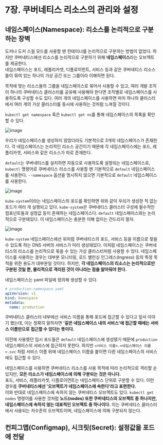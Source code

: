 # 7장. 쿠버네티스 리소스의 관리와 설정
## 네임스페이스(Namespace): 리소스를 논리적으로 구분하는 장벽
도커나 도커 스웜 모드를 사용할 땐 컨테이너를 논리적으로 구분하는 방법이 없었다. 하지만 쿠버네티스에선 리소스를 논리적으로 구분하기 위해 **네임스페이스**라는 오브젝트를 제공한다.  
네임스페이스는 포드, 레플리카셋, 디플로이먼트, 서비스 등과 같은 쿠버네티스 리소스들이 묶여 있는 하나의 가상 공간 또는 그룹이라 이해하면 된다.

목적에 맞는 리소스들의 그룹을 네임스페이스로 묶어서 사용할 수 있고, 여러 개발 조직이 하나의 쿠버네티스 클러스터를 공유해 사용해야 한다면 조직별로 네임스페이스를 사용하도록 구성할 수도 있다. 여러 개의 네임스페이스를 사용하면 마치 하나의 클러스터에서 여러 개의 가상 클러스터를 동시에 사용하는 것처럼 느껴질 것이다.

`kubectl get namespace` 혹은 `kubectl get ns`를 통해 네임스페이스의 목록을 확인할 수 있다.

![image](https://github.com/alanhakhyeonsong/LetsReadBooks/assets/60968342/a36ba41f-8ad7-49bd-8096-e4d4703e4f78)

우리가 네임스페이스를 생성하지 않았더라도 기본적으로 3개의 네임스페이스가 존재한다. 각 네임스페이스는 논리적인 리소스 공간이기 때문에 각 네임스페이스에는 포드, 레플리카셋, 서비스와 같은 리소스가 따로 존재한다.

`default`는 쿠버네티스를 설치하면 자동으로 사용하도록 설정되는 네임스페이스로, `kubectl` 명령어로 쿠버네티스 리소스를 사용할 땐 기본적으로 `default` 네임스페이스를 사용한다. `--namespace` 옵션을 명시하지 않으면 기본적으로 `default` 네임스페이스를 사용한다.

![image](https://github.com/alanhakhyeonsong/LetsReadBooks/assets/60968342/1a228e90-aa84-4b1e-a95e-38ca63907dce)

`kube-system`이라는 네임스페이스의 포드를 확인하면 위와 같이 우리가 생성한 적 없는 포드가 여러 개 실행되고 있다. `kube-system`은 쿠버네티스 클러스터 구성에 필수적인 컴포넌트들과 설정값 등이 존재하는 네임스페이스다. `default` 네임스페이스와는 논리적으로 구분돼있다. 이 네임스페이스는 충분한 이해 없이는 건드리지 말자.

![image](https://github.com/alanhakhyeonsong/LetsReadBooks/assets/60968342/dabe1bb3-5b3e-43eb-8484-3cdb031347ee)

`kube-system` 네임스페이스에선 위처럼 쿠버네티스의 포드, 서비스 등을 이름으로 찾을 수 있도록 하는 DNS 서버의 서비스가 미리 생성돼있다. 이처럼 네임스페이스는 쿠버네티스의 리소스를 논리적으로 묶을 수 있는 가상 클러스터처럼 사용할 수 있다. 네임스페이스를 사용하는 경우는 대부분 모니터링, 로드 밸런싱 인그레스(Ingress) 등의 특정 목적을 위한 용도가 대부분일 것이다. 하지만, **각 네임스페이스의 리소스는 논리적으로만 구분된 것일 뿐, 물리적으로 격리된 것이 아니라는 점을 알아둬야 한다.**

네임스페이스는 yaml 파일에 정의해 생성할 수 있다.

```yaml
# production-namespace.yaml
apiVersion: v1
kind: Namespace
metadata:
  name: production
```

쿠버네티스 클러스터 내부에선 서비스 이름을 통해 포드에 접근할 수 있다고 앞서 이야기 했는데, 이는 정확히 말하자면 **'같은 네임스페이스 내의 서비스'에 접근할 때에는 서비스 이름만으로 접근할 수 있다는 뜻이다.**

이전에 사용했던 임시 포드들은 `default` 네임스페이스에 생성됐기 때문에 `production` 네임스페이스의 서비스에 접근하지 못한다. 하지만 `<서비스 이름>.<네임스페이스 이름>.svc` 처럼 서비스 이름 뒤에 네임스페이스 이름을 붙이면 다른 네임스페이스의 서비스에도 접근할 수 있다.

네임스페이스를 사용하면 쿠버네티스 리소스를 사용 목적에 따라 논리적으로 격리할 순 있지만, **모든 리소스가 네임스페이스에 의해 구분되는 것은 아니다.**  
포드, 서비스, 레플리카셋, 디플로이먼트는 네임스페이스 단위로 구분할 수 있다. 이런 경우를 **쿠버네티스에선 '오브젝트가 네임스페이스에 속한다'라고 표현한다.**  
이와 반대로 네임스페이스에 속하지 않는 쿠버네티스 오브젝트도 있다. `kubectl get nodes` 명령어를 사용한 것처럼 **노드(nodes) 또한 쿠버네티스의 오브젝트 중 하나지만, 네임스페이스에 속하지 않는 대표적인 오브젝트 중 하나이다.** 이는 쿠버네티스 클러스터에서 사용되는 저수준의 오브젝트이며, 네임스페이스에 의해 구분되지 않는다.

## 컨피그맵(Configmap), 시크릿(Secret): 설정값을 포드에 전달
